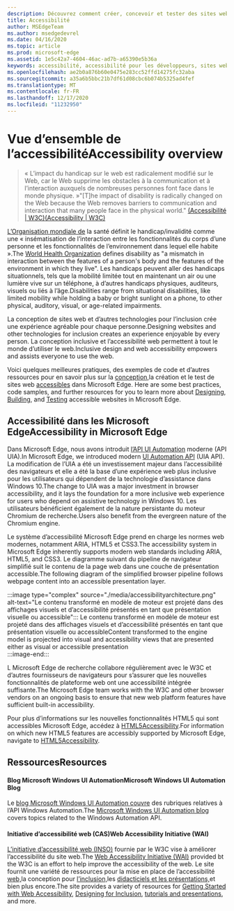```yaml
---
description: Découvrez comment créer, concevoir et tester des sites web accessibles dans Microsoft Edge.
title: Accessibilité
author: MSEdgeTeam
ms.author: msedgedevrel
ms.date: 04/16/2020
ms.topic: article
ms.prod: microsoft-edge
ms.assetid: 1e5c42a7-4604-46ac-ad7b-a65390e5b36a
keywords: accessibilité, accessibilité pour les développeurs, sites web accessibles, edge, développement web, ARIA, développeur, UIA, UI Automation
ms.openlocfilehash: ae2b0a876b60e0475e283cc52ffd14275fc32aba
ms.sourcegitcommit: a35a6b5bbc21b7df61d08cbc6b074b5325ad4fef
ms.translationtype: MT
ms.contentlocale: fr-FR
ms.lasthandoff: 12/17/2020
ms.locfileid: "11232950"
---
```

# <span data-ttu-id="5922f-104">Vue d’ensemble de l’accessibilité</span><span class="sxs-lookup"><span data-stu-id="5922f-104">Accessibility overview</span></span>  

> <span data-ttu-id="5922f-105">« L’impact du handicap sur le web est radicalement modifié sur le Web, car le Web supprime les obstacles à la communication et à l’interaction auxquels de nombreuses personnes font face dans le monde physique. »</span><span class="sxs-lookup"><span data-stu-id="5922f-105">"\[T\]he impact of disability is radically changed on the Web because the Web removes barriers to communication and interaction that many people face in the physical world."</span></span> [<span data-ttu-id="5922f-106">(Accessibilité | W3C)</span><span class="sxs-lookup"><span data-stu-id="5922f-106">(Accessibility | W3C)</span></span>][W3CAccessibility]  

<span data-ttu-id="5922f-107">[L’Organisation mondiale de][WHODisabilities] la santé définit le handicap/invalidité comme une « insématisation de l’interaction entre les fonctionnalités du corps d’une personne et les fonctionnalités de l’environnement dans lequel elle habite ».</span><span class="sxs-lookup"><span data-stu-id="5922f-107">The [World Health Organization][WHODisabilities] defines disability as "a mismatch in interaction between the features of a person's body and the features of the environment in which they live".</span></span>  <span data-ttu-id="5922f-108">Les handicaps peuvent aller des handicaps situationnels, tels que la mobilité limitée tout en maintenant un air ou une lumière vive sur un téléphone, à d’autres handicaps physiques, auditeurs, visuels ou liés à l’âge.</span><span class="sxs-lookup"><span data-stu-id="5922f-108">Disabilities range from situational disabilities, like limited mobility while holding a baby or bright sunlight on a phone, to other physical, auditory, visual, or age-related impairments.</span></span>  

<span data-ttu-id="5922f-109">La conception de sites web et d’autres technologies pour l’inclusion crée une expérience agréable pour chaque personne.</span><span class="sxs-lookup"><span data-stu-id="5922f-109">Designing websites and other technologies for inclusion creates an experience enjoyable by every person.</span></span>  <span data-ttu-id="5922f-110">La conception inclusive et l’accessibilité web permettent à tout le monde d’utiliser le web.</span><span class="sxs-lookup"><span data-stu-id="5922f-110">Inclusive design and web accessibility empowers and assists everyone to use the web.</span></span>  

<span data-ttu-id="5922f-111">Voici quelques meilleures pratiques, des exemples de code et d’autres ressources pour en savoir plus sur la [conception,][AccessibilityDesign]la création et le test de sites web [accessibles][AccessibilityTest] dans Microsoft Edge. [][AccessibilityBuild]</span><span class="sxs-lookup"><span data-stu-id="5922f-111">Here are some best practices, code samples, and further resources for you to learn more about [Designing][AccessibilityDesign], [Building][AccessibilityBuild], and [Testing][AccessibilityTest] accessible websites in Microsoft Edge.</span></span>  

## <span data-ttu-id="5922f-112">Accessibilité dans les Microsoft Edge</span><span class="sxs-lookup"><span data-stu-id="5922f-112">Accessibility in Microsoft Edge</span></span>  

<span data-ttu-id="5922f-113">Dans Microsoft Edge, nous avons introduit [l’API UI Automation][WindowsWin32AutoEntryui] moderne \(API UIA\).</span><span class="sxs-lookup"><span data-stu-id="5922f-113">In Microsoft Edge, we introduced modern [UI Automation API][WindowsWin32AutoEntryui] \(UIA API\).</span></span>  <span data-ttu-id="5922f-114">La modification de l’UIA a été un investissement majeur dans l’accessibilité des navigateurs et elle a été la base d’une expérience web plus inclusive pour les utilisateurs qui dépendent de la technologie d’assistance dans Windows 10.</span><span class="sxs-lookup"><span data-stu-id="5922f-114">The change to UIA was a major investment in browser accessibility, and it lays the foundation for a more inclusive web experience for users who depend on assistive technology in Windows 10.</span></span>  <span data-ttu-id="5922f-115">Les utilisateurs bénéficient également de la nature persistante du moteur Chromium de recherche.</span><span class="sxs-lookup"><span data-stu-id="5922f-115">Users also benefit from the evergreen nature of the Chromium engine.</span></span>  

<span data-ttu-id="5922f-116">Le système d’accessibilité Microsoft Edge prend en charge les normes web modernes, notamment ARIA, HTML5 et CSS3.</span><span class="sxs-lookup"><span data-stu-id="5922f-116">The accessibility system in Microsoft Edge inherently supports modern web standards including ARIA, HTML5, and CSS3.</span></span>  <span data-ttu-id="5922f-117">Le diagramme suivant du pipeline de navigateur simplifié suit le contenu de la page web dans une couche de présentation accessible.</span><span class="sxs-lookup"><span data-stu-id="5922f-117">The following diagram of the simplified browser pipeline follows webpage content into an accessible presentation layer.</span></span>  

:::image type="complex" source="./media/accessibilityarchitecture.png" alt-text="Le contenu transformé en modèle de moteur est projeté dans des affichages visuels et d’accessibilité présentés en tant que présentation visuelle ou accessible":::
   <span data-ttu-id="5922f-119">Le contenu transformé en modèle de moteur est projeté dans des affichages visuels et d’accessibilité présentés en tant que présentation visuelle ou accessible</span><span class="sxs-lookup"><span data-stu-id="5922f-119">Content transformed to the engine model is projected into visual and accessibility views that are presented either as visual or accessible presentation</span></span>  
:::image-end:::  

<span data-ttu-id="5922f-120">L Microsoft Edge de recherche collabore régulièrement avec le W3C et d’autres fournisseurs de navigateurs pour s’assurer que les nouvelles fonctionnalités de plateforme web ont une accessibilité intégrée suffisante.</span><span class="sxs-lookup"><span data-stu-id="5922f-120">The Microsoft Edge team works with the W3C and other browser vendors on an ongoing basis to ensure that new web platform features have sufficient built-in accessibility.</span></span>  

<span data-ttu-id="5922f-121">Pour plus d’informations sur les nouvelles fonctionnalités HTML5 qui sont accessibles Microsoft Edge, accédez à [HTML5Accessibility][HTML5Accessibility].</span><span class="sxs-lookup"><span data-stu-id="5922f-121">For information on which new HTML5 features are accessibly supported by Microsoft Edge, navigate to [HTML5Accessibility][HTML5Accessibility].</span></span>  

## <span data-ttu-id="5922f-122">Ressources</span><span class="sxs-lookup"><span data-stu-id="5922f-122">Resources</span></span>  

#### <span data-ttu-id="5922f-123">Blog Microsoft Windows UI Automation</span><span class="sxs-lookup"><span data-stu-id="5922f-123">Microsoft Windows UI Automation Blog</span></span>  

<span data-ttu-id="5922f-124">Le [blog Microsoft Windows UI Automation couvre][ArchiveBlogsWinuiautomation] des rubriques relatives à l’API Windows Automation.</span><span class="sxs-lookup"><span data-stu-id="5922f-124">The [Microsoft Windows UI Automation blog][ArchiveBlogsWinuiautomation] covers topics related to the Windows Automation API.</span></span>  

#### <span data-ttu-id="5922f-125">Initiative d’accessibilité web (CAS)</span><span class="sxs-lookup"><span data-stu-id="5922f-125">Web Accessibility Initiative (WAI)</span></span>  

<span data-ttu-id="5922f-126">[L’initiative d’accessibilité web (INSO)][W3CWaiHome] fournie par le W3C vise à améliorer l’accessibilité du site web.</span><span class="sxs-lookup"><span data-stu-id="5922f-126">The [Web Accessibility Initiative (WAI)][W3CWaiHome] provided bt the W3C is an effort to help improve the accessibility of the web.</span></span>  <span data-ttu-id="5922f-127">Le site fournit une variété de ressources pour la mise en place de l’accessibilité [web,][W3CWaiGettingstartedOverview]la conception pour [l’inclusion,][W3CWaiFundamentals]les [didacticiels et les présentations,][W3CWaiTeachAdvocate]et bien plus encore.</span><span class="sxs-lookup"><span data-stu-id="5922f-127">The site provides a variety of resources for [Getting Started with Web Accessibility][W3CWaiGettingstartedOverview], [Designing for Inclusion][W3CWaiFundamentals], [tutorials and presentations][W3CWaiTeachAdvocate], and more.</span></span>  

<!-- links -->  

[AccessibilityBuild]: ./build/index.md "Création de sites web accessibles | Microsoft Doc"  
[AccessibilityDesign]: ./design.md "Conception de sites web accessibles | Microsoft Doc"  
[AccessibilityTest]: ./test.md "Test d’accessibilité | Documents Microsoft"  

[WindowsWin32AutoEntryui]: /windows/win32/winauto/entry-uiauto-win32 "UI Automation | Microsoft Doc"  

[ArchiveBlogsWinuiautomation]: /archive/blogs/winuiautomation/ "Blog Microsoft Windows UI Automation | Microsoft Doc"  

[HTML5Accessibility]: https://html5accessibility.com "Accessibilité HTML5"  

[W3CAccessibility]: https://w3.org/standards/webdesign/accessibility "Accessibilité | W3C"  
[W3CWaiFundamentals]: https://w3.org/wai/fundamentals/accessibility-intro "Présentation des fonctionnalités d’accessibilité | Web Accessibility Initiative (|) W3C"  
[W3CWaiGettingstartedOverview]: https://w3.org/wai/gettingstarted/Overview "Mise en place : rendre un site Web accessible | Web Accessibility Initiative (|) W3C"  
[W3CWaiHome]: https://w3.org/wai "Web Accessibility Initiative (|) W3C"  
[W3CWaiTeachAdvocate]: https://w3.org/wai/teach-advocate "Présentation de l’enseignement et de la défense | Web Accessibility Initiative (|) W3C"  

[WHODisabilities]: https://who.int/topics/disabilities "Handicaps | WHO"  

